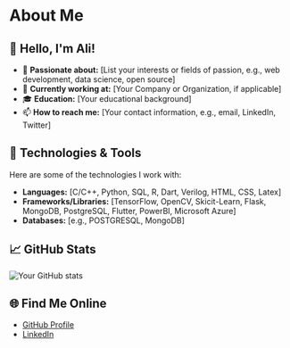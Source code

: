 # About Me

## 👋 Hello, I'm Ali!

- 🌟 **Passionate about:** [List your interests or fields of passion, e.g., web development, data science, open source]
- 💼 **Currently working at:** [Your Company or Organization, if applicable]
- 🎓 **Education:** [Your educational background]
- 📫 **How to reach me:** [Your contact information, e.g., email, LinkedIn, Twitter]

## 🔧 Technologies & Tools

Here are some of the technologies I work with:

- **Languages:** [C/C++, Python, SQL, R, Dart, Verilog, HTML, CSS, Latex]
- **Frameworks/Libraries:** [TensorFlow, OpenCV, Skicit-Learn, Flask, MongoDB, PostgreSQL, 
 Flutter, PowerBI, Microsoft Azure]
- **Databases:** [e.g., POSTGRESQL, MongoDB]


## 📈 GitHub Stats

![Your GitHub stats](https://github-readme-stats.vercel.app/api?username=Ali4008&show_icons=true&hide_border=true&theme=radical)

## 🌐 Find Me Online

- [GitHub Profile](https://github.com/yourusername)
- [LinkedIn](https://www.linkedin.com/in/ali-408-mehmood/)

